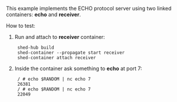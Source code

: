 This example implements the ECHO protocol server using two linked containers:
**echo** and **receiver**.

How to test:

1. Run and attach to **receiver** container:

        shed-hub build
        shed-container --propagate start receiver
        shed-container attach receiver

2. Inside the container ask something to **echo** at port 7:

        / # echo $RANDOM | nc echo 7
        26381
        / # echo $RANDOM | nc echo 7
        22049
